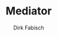 ---
title: "Mediator"
github: https://github.com/dirkfabisch/mediator
demo: http://blog.base68.com
author: Dirk Fabisch
ssg:
  - Jekyll
cms:
  - No Cms
---